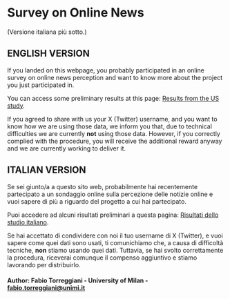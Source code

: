 # Survey on Online News
(Versione italiana più sotto.)

## ENGLISH VERSION

If you landed on this webpage, you probably participated in an online survey on online news perception and want to know more about the project you just participated in.

You can access some preliminary results at this page: <a href="https://fabtorreggiani.github.io/mis-survey2023-project-page/results-US.html" target="_blank">Results from the US study</a>.

If you agreed to share with us your X (Twitter) username, and you want to know how we are using those data, we inform you that, due to technical difficulties we are currently **not** using those data. However, if you correctly complied with the procedure, you will receive the additional reward anyway and we are currently working to deliver it.

## ITALIAN VERSION

Se sei giunto/a a questo sito web, probabilmente hai recentemente partecipato a un sondaggio online sulla percezione delle notizie online e vuoi sapere di più a riguardo del progetto a cui hai partecipato.

Puoi accedere ad alcuni risultati preliminari a questa pagina: <a href="https://fabtorreggiani.github.io/mis-survey2023-project-page/results-ITA.html" target="_blank">Risultati dello studio italiano</a>.

Se hai accettato di condividere con noi il tuo username di X (Twitter), e vuoi sapere come quei dati sono usati, ti comunichiamo che, a causa di difficoltà tecniche, **non** stiamo usando quei dati. Tuttavia, se hai svolto correttamente la procedura, riceverai comunque il compenso aggiuntivo e stiamo lavorando per distribuirlo.


#### Author: Fabio Torreggiani - University of Milan - fabio.torreggiani@unimi.it

